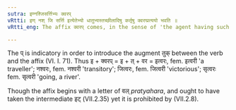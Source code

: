 ```yaml
---
sutra: इण्नश्जिसर्त्तिभ्यः क्वरप्
vRtti: इण् नश् जि सर्त्ति इत्येतेभ्यो धातुभ्यस्तच्छीलादिषु कर्तृषु क्वरप्प्रत्ययो भवति ॥
vRtti_eng: The affix क्वरप् comes, in the sense of 'the agent having such a habit &c', after the verbs इ 'to go', नश् 'to destroy', जि 'to conquer', and सृ 'to flow'.

---
```

The प् is indicatory in order to introduce the augment तुक् between the verb and the affix (VI. I. 71). Thus इ + क्वरप् = इ + त् + वर = इत्वरः, fem. इत्वरी 'a traveller'; नश्वरः, fem. नश्वरी 'transitory'; जित्वरः, fem. जित्वरी 'victorious'; सृत्वरः fem. सृत्वरी 'going, a river'.

Though the affix begins with a letter of वल् _pratyahara_, and ought to have taken the intermediate इट् (VII.2.35) yet it is prohibited by (VII.2.8).